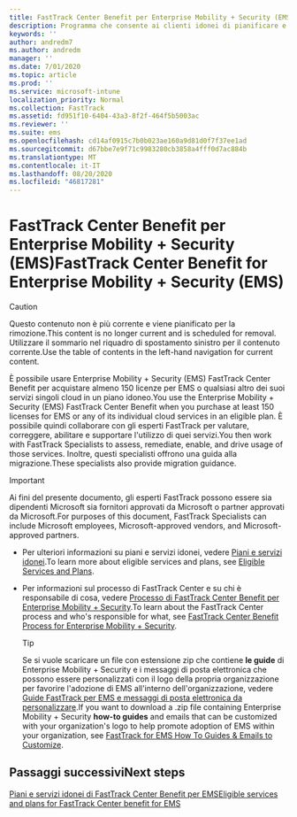 ```yaml
---
title: FastTrack Center Benefit per Enterprise Mobility + Security (EMS)
description: Programma che consente ai clienti idonei di pianificare e distribuire Intune e Azure Active Directory Premium
keywords: ''
author: andredm7
ms.author: andredm
manager: ''
ms.date: 7/01/2020
ms.topic: article
ms.prod: ''
ms.service: microsoft-intune
localization_priority: Normal
ms.collection: FastTrack
ms.assetid: fd951f10-6404-43a3-8f2f-464f5b5003ac
ms.reviewer: ''
ms.suite: ems
ms.openlocfilehash: cd14af0915c7b0b023ae160a9d81d0f7f37ee1ad
ms.sourcegitcommit: d67bbe7e9f71c9983280cb3858a4fff0d7ac884b
ms.translationtype: MT
ms.contentlocale: it-IT
ms.lasthandoff: 08/20/2020
ms.locfileid: "46817281"
---
```

# <a name="fasttrack-center-benefit-for-enterprise-mobility--security-ems"></a><span data-ttu-id="6781b-103">FastTrack Center Benefit per Enterprise Mobility + Security (EMS)</span><span class="sxs-lookup"><span data-stu-id="6781b-103">FastTrack Center Benefit for Enterprise Mobility + Security (EMS)</span></span>

> [!CAUTION]
> <span data-ttu-id="6781b-104">Questo contenuto non è più corrente e viene pianificato per la rimozione.</span><span class="sxs-lookup"><span data-stu-id="6781b-104">This content is no longer current and is scheduled for removal.</span></span> <span data-ttu-id="6781b-105">Utilizzare il sommario nel riquadro di spostamento sinistro per il contenuto corrente.</span><span class="sxs-lookup"><span data-stu-id="6781b-105">Use the table of contents in the left-hand navigation for current content.</span></span>


<span data-ttu-id="6781b-106">È possibile usare Enterprise Mobility + Security (EMS) FastTrack Center Benefit per acquistare almeno 150 licenze per EMS o qualsiasi altro dei suoi servizi singoli cloud in un piano idoneo.</span><span class="sxs-lookup"><span data-stu-id="6781b-106">You use the Enterprise Mobility + Security (EMS) FastTrack Center Benefit when you purchase at least 150 licenses for EMS or any of its individual cloud services in an eligible plan.</span></span> <span data-ttu-id="6781b-107">È possibile quindi collaborare con gli esperti FastTrack per valutare, correggere, abilitare e supportare l'utilizzo di quei servizi.</span><span class="sxs-lookup"><span data-stu-id="6781b-107">You then work with FastTrack Specialists to assess, remediate, enable, and drive usage of those services.</span></span> <span data-ttu-id="6781b-108">Inoltre, questi specialisti offrono una guida alla migrazione.</span><span class="sxs-lookup"><span data-stu-id="6781b-108">These specialists also provide migration guidance.</span></span> 

> [!IMPORTANT]
> <span data-ttu-id="6781b-109">Ai fini del presente documento, gli esperti FastTrack possono essere sia dipendenti Microsoft sia fornitori approvati da Microsoft o partner approvati da Microsoft.</span><span class="sxs-lookup"><span data-stu-id="6781b-109">For purposes of this document, FastTrack Specialists can include Microsoft employees, Microsoft-approved vendors, and Microsoft-approved partners.</span></span>

- <span data-ttu-id="6781b-110">Per ulteriori informazioni su piani e servizi idonei, vedere [Piani e servizi idonei](M365-eligible-services-and-plans.md).</span><span class="sxs-lookup"><span data-stu-id="6781b-110">To learn more about eligible services and plans, see [Eligible Services and Plans](M365-eligible-services-and-plans.md).</span></span>

- <span data-ttu-id="6781b-111">Per informazioni sul processo di FastTrack Center e su chi è responsabile di cosa, vedere [Processo di FastTrack Center Benefit per Enterprise Mobility + Security](EMS-fasttrack-process.md).</span><span class="sxs-lookup"><span data-stu-id="6781b-111">To learn about the FastTrack Center process and who's responsible for what, see [FastTrack Center Benefit Process for Enterprise Mobility + Security](EMS-fasttrack-process.md).</span></span>

    > [!TIP]
    > <span data-ttu-id="6781b-112">Se si vuole scaricare un file con estensione zip che contiene **le guide** di Enterprise Mobility + Security e i messaggi di posta elettronica che possono essere personalizzati con il logo della propria organizzazione per favorire l'adozione di EMS all'interno dell'organizzazione, vedere [Guide FastTrack per EMS e messaggi di posta elettronica da personalizzare](https://gallery.technet.microsoft.com/FastTrack-for-EMS-How-To-f170da4c).</span><span class="sxs-lookup"><span data-stu-id="6781b-112">If you want to download a .zip file containing Enterprise Mobility + Security **how-to guides** and emails that can be customized with your organization's logo to help promote adoption of EMS within your organization, see [FastTrack for EMS How To Guides & Emails to Customize](https://gallery.technet.microsoft.com/FastTrack-for-EMS-How-To-f170da4c).</span></span>

## <a name="next-steps"></a><span data-ttu-id="6781b-113">Passaggi successivi</span><span class="sxs-lookup"><span data-stu-id="6781b-113">Next steps</span></span>

[<span data-ttu-id="6781b-114">Piani e servizi idonei di FastTrack Center Benefit per EMS</span><span class="sxs-lookup"><span data-stu-id="6781b-114">Eligible services and plans for FastTrack Center benefit for EMS</span></span>](M365-eligible-services-and-plans.md)